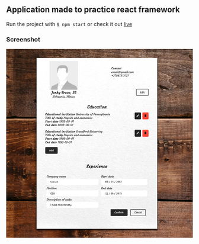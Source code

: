 ## Application made to practice react framework

Run the project with `$ npm start` or check it out [live](https://idinyte.github.io/cv-builder/)

### Screenshot

![Screenshot](/public/cv-maker-screenshot.png?raw=true)
